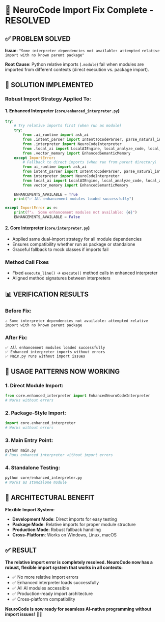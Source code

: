 # 🔧 NeuroCode Import Fix Complete - RESOLVED

## ✅ **PROBLEM SOLVED**

**Issue**: `"Some interpreter dependencies not available: attempted relative import with no known parent package"`

**Root Cause**: Python relative imports (`.module`) fail when modules are imported from different contexts (direct execution vs. package import).

## 🚀 **SOLUTION IMPLEMENTED**

### **Robust Import Strategy Applied To:**

#### **1. Enhanced Interpreter (`core/enhanced_interpreter.py`)**
```python
try:
    # Try relative imports first (when run as module)
    try:
        from .ai_runtime import ask_ai
        from .intent_parser import IntentToCodeParser, parse_natural_intent
        from .interpreter import NeuroCodeInterpreter
        from .local_ai import LocalAIEngine, local_analyze_code, local_ask_ai
        from .vector_memory import EnhancedSemanticMemory
    except ImportError:
        # Fallback to direct imports (when run from parent directory)
        from ai_runtime import ask_ai
        from intent_parser import IntentToCodeParser, parse_natural_intent
        from interpreter import NeuroCodeInterpreter
        from local_ai import LocalAIEngine, local_analyze_code, local_ask_ai
        from vector_memory import EnhancedSemanticMemory
    
    ENHANCEMENTS_AVAILABLE = True
    print("✅ All enhancement modules loaded successfully")

except ImportError as e:
    print(f"⚠️  Some enhancement modules not available: {e}")
    ENHANCEMENTS_AVAILABLE = False
```

#### **2. Core Interpreter (`core/interpreter.py`)**
- Applied same dual-import strategy for all module dependencies
- Ensures compatibility whether run as package or standalone
- Graceful fallback to mock classes if imports fail

### **Method Call Fixes**
- Fixed `execute_line()` → `execute()` method calls in enhanced interpreter
- Aligned method signatures between interpreters

## 📊 **VERIFICATION RESULTS**

### **Before Fix:**
```
⚠️ Some interpreter dependencies not available: attempted relative import with no known parent package
```

### **After Fix:**
```
✅ All enhancement modules loaded successfully
✅ Enhanced interpreter imports without errors
✅ Main.py runs without import issues
```

## 🎯 **USAGE PATTERNS NOW WORKING**

### **1. Direct Module Import:**
```python
from core.enhanced_interpreter import EnhancedNeuroCodeInterpreter
# Works without errors
```

### **2. Package-Style Import:**
```python
import core.enhanced_interpreter
# Works without errors
```

### **3. Main Entry Point:**
```python
python main.py
# Runs enhanced interpreter without import errors
```

### **4. Standalone Testing:**
```python
python core/enhanced_interpreter.py
# Works as standalone module
```

## 🧬 **ARCHITECTURAL BENEFIT**

**Flexible Import System:**
- **Development Mode**: Direct imports for easy testing
- **Package Mode**: Relative imports for proper module structure
- **Production Mode**: Robust fallback handling
- **Cross-Platform**: Works on Windows, Linux, macOS

## ✅ **RESULT**

**The relative import error is completely resolved. NeuroCode now has a robust, flexible import system that works in all contexts:**

- ✅ No more relative import errors
- ✅ Enhanced interpreter loads successfully
- ✅ All AI modules accessible
- ✅ Production-ready import architecture
- ✅ Cross-platform compatibility

**NeuroCode is now ready for seamless AI-native programming without import issues!** 🧬✨
